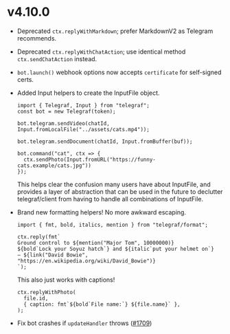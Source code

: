 # v4.10.0

* Deprecated `ctx.replyWithMarkdown`; prefer MarkdownV2 as Telegram recommends.
* Deprecated `ctx.replyWithChatAction`; use identical method `ctx.sendChatAction` instead.
* `bot.launch()` webhook options now accepts `certificate` for self-signed certs.
* Added Input helpers to create the InputFile object.

  ```TS
  import { Telegraf, Input } from "telegraf";
  const bot = new Telegraf(token);

  bot.telegram.sendVideo(chatId, Input.fromLocalFile("../assets/cats.mp4"));

  bot.telegram.sendDocument(chatId, Input.fromBuffer(buf));

  bot.command("cat", ctx => {
    ctx.sendPhoto(Input.fromURL("https://funny-cats.example/cats.jpg"))
  });
  ```

  This helps clear the confusion many users have about InputFile, and provides a layer of abstraction that can be used in the future to declutter telegraf/client from having to handle all combinations of InputFile.
* Brand new formatting helpers! No more awkward escaping.

  ```TS
  import { fmt, bold, italics, mention } from "telegraf/format";

  ctx.reply(fmt`
  Ground control to ${mention("Major Tom", 10000000)}
  ${bold`Lock your Soyuz hatch`} and ${italic`put your helmet on`}
  — ${link("David Bowie", "https://en.wikipedia.org/wiki/David_Bowie")}
  `);
  ```

  This also just works with captions!

  ```TS
  ctx.replyWithPhoto(
    file.id,
    { caption: fmt`${bold`File name:`} ${file.name}` },
  );
  ```
* Fix bot crashes if `updateHandler` throws ([#1709](https://github.com/telegraf/telegraf/issues/1709))
